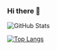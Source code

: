 ### Hi there 👋

<!--
**dahakagh/dahakagh** is a ✨ _special_ ✨ repository because its `README.md` (this file) appears on your GitHub profile.

Here are some ideas to get you started:

- 🔭 I’m currently working on ...
- 🌱 I’m currently learning ...
- 👯 I’m looking to collaborate on ...
- 🤔 I’m looking for help with ...
- 💬 Ask me about ...
- 📫 How to reach me: ...
- 😄 Pronouns: ...
- ⚡ Fun fact: ...
-->

![GitHub Stats](https://github-readme-stats.vercel.app/api?username=dahakagh&show_icons=true&theme=radical)

[![Top Langs](https://github-readme-stats.vercel.app/api/top-langs/?username=dahakagh)](https://github.com/anuraghazra/github-readme-stats)


